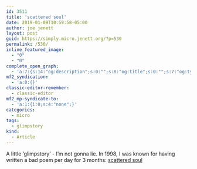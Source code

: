 ```yaml
---
id: 3511
title: 'scattered soul'
date: 2019-01-09T10:59:58-05:00
author: joe jenett
layout: post
guid: https://simply.micro.jenett.org/?p=530
permalink: /530/
inline_featured_image:
  - "0"
  - "0"
complete_open_graph:
  - 'a:7:{s:14:"og:description";s:0:"";s:8:"og:title";s:0:"";s:7:"og:type";s:0:"";s:12:"twitter:card";s:7:"summary";s:15:"twitter:creator";s:0:"";s:19:"twitter:description";s:0:"";s:8:"og:image";s:0:"";}'
mf2_syndication:
  - 'a:0:{}'
classic-editor-remember:
  - classic-editor
mf2_mp-syndicate-to:
  - 'a:1:{i:0;s:4:"none";}'
categories:
  - micro
tags:
  - glimpstory
kind:
  - Article
---
```

A little ‘glimpstory’ - I’m not gonna lie. In 1998, I was known for having written a bad poem per day for 3 months: [scattered soul](https://jenett.org/scattered/ "scattered soul")
